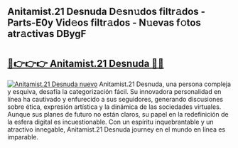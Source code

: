 ## Anitamist.21 Desnuda D𝚎sn𝚞dos filtr𝚊dos - Parts-E0y Vid𝚎os filtr𝚊dos - N𝚞evas f𝚘tos atr𝚊ctivas DBygF

# <h2><a href="http://mb9koy.tromn.icu/?c=Anitamist.21+Desnuda">🔗👉👉👉 Anitamist.21 Desnuda 🔗🔗</a></h2>

[![Anitamist.21 Desnuda nuevo](https://i.imgur.com/pEAQMta.gif)](http://mb9koy.tromn.icu/?c=Anitamist.21+Desnuda)
Anitamist.21 Desnuda, una persona compleja y esquiva, desafía la categorización fácil. Su innovadora personalidad en línea ha cautivado y enfurecido a sus seguidores, generando discusiones sobre ética, expresión artística y la dinámica de las sociedades virtuales. Aunque sus planes de futuro no están claros, su papel en la redefinición de la esfera digital es incuestionable. Con un espíritu inquebrantable y un atractivo innegable, Anitamist.21 Desnuda journey en el mundo en línea es imparable.
